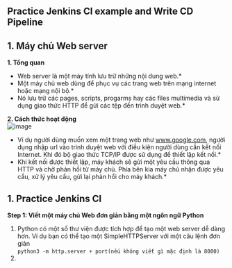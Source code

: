 ## Practice Jenkins CI example and Write CD Pipeline  

## 1. Máy chủ Web server    
**1. Tổng quan**  
* Web server là một máy tính lưu trữ những nội dung web.*  
* Một máy chủ web dùng để phục vụ các trang web trên mạng internet hoặc mạng nội bộ.*  
* Nó lưu trữ các pages, scripts, progarms hay các files multimedia và sử dụng giao thức HTTP để gửi các tệp đến trình duyệt web.*  

**2. Cách thức hoạt động**  
![image](https://user-images.githubusercontent.com/46991949/121111392-fb9c9980-c838-11eb-8832-6daa20d082f1.png)
* Ví dụ người dùng muốn xem một trang web như www.google.com, người dụng nhập url vào trình duyệt web với điều kiện người dùng cần kết nối Internet. Khi đó bộ giao thức TCP/IP được sử dụng để thiết lập kết nối.*  
* Khi kết nối được thiết lập, máy khách sẽ gửi một yêu cầu thông qua HTTP và chờ phản hồi từ máy chủ. Phía bên kia máy chủ nhận được yêu cầu, xử lý yêu cầu, gửi lại phản hồi cho máy khách.*  

## 1. Practice Jenkins CI  
**Step 1: Viết một máy chủ Web đơn giản bằng một ngôn ngữ Python**  
1. Python có một số thư viện được tích hợp để tạo một web server dễ dàng hơn. Ví dụ bạn có thể tạo một SimpleHTTPServer với một câu lệnh đơn giản  
```python3 -m http.server + port(nếu không viết gì mặc định là 8000)```  
2. 
